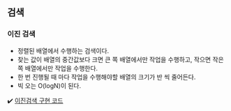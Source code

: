 ## 검색
### 이진 검색
- 정렬된 배열에서 수행하는 검색이다.
- 찾는 값이 배열의 중간값보다 크면 큰 쪽 배열에서만 작업을 수행하고, 작으면 작은 쪽 배열에서만 작업을 수행한다.
- 한 번 진행될 때 마다 작업을 수행해야할 배열의 크기가 반 씩 줄어든다.
- 빅 오는 O(logN)이 된다.

✔️ [이진검색 구현 코드](https://github.com/SeokHyeMin/TIL/blob/main/자료구조와%20알고리즘/Code/BinarySearch.java)